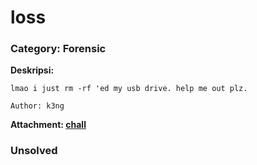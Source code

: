 # loss
### Category: Forensic

**Deskripsi:**
```
lmao i just rm -rf 'ed my usb drive. help me out plz.

Author: k3ng
```
**Attachment: [chall]()**

### Unsolved
